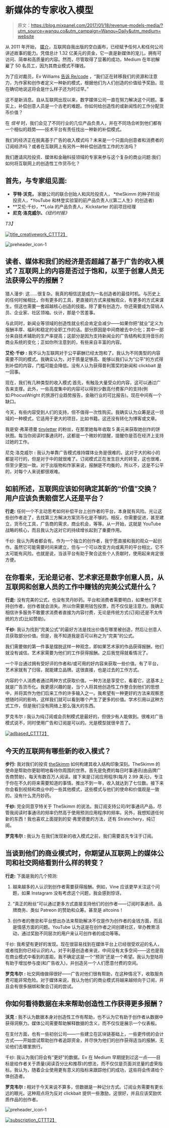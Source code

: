 # 新媒体的专家收入模型

> 原文：<https://blog.mixpanel.com/2017/01/18/revenue-models-media/?utm_source=wanqu.co&utm_campaign=Wanqu+Daily&utm_medium=website>

从 2011 年开始， [媒介](https://medium.com/)，互联网自我出版的空白画布，已经赋予任何人和任何公司讲述故事的能力。凭借总计 1.32 亿美元的资金，它一直是新媒体的宠儿，拥有可访问、简单和高质量的内容。然而，尽管取得了显著的成功，Medium 在年初解雇了 50 名员工，因为其商业模式不赚钱。

为了应对裁员，Ev Williams [告诉 Re/code](http://www.recode.net/2017/1/4/14169348/medium-layoffs-ad-business-model-change) ，“我们正在转移我们的资源和注意力，为作家和创作者定义一种新的模式，根据他们为人们创造的价值给予奖励。现在确切地说这将会是什么样子还为时过早。”

这不是新消息。自从互联网出现以来，数字媒体公司一直在努力解决这个问题。事实上，补偿创意人员是一个古老的难题。你如何给创造性的或新闻性的工作分配货币价值？

在 *信号* 时，我们会见了不同行业的几位产品负责人，并在不同场合听到他们都有一个相似的趋势——技术平台有责任找出一种新的补偿模式。

我们的经济正在脱离基于广告的收入模式吗？未来是一个只面向创意者和消费者的订阅经济吗？或者在互联网上有另外一种补偿创造性工作的方法吗？

我们邀请风险投资、媒体和金融科技领域的专家来参与这个复杂的商业问题:我们如何将互联网上的创造性工作货币化？

## 首先，与专家组见面:

*   **亨特·沃克，** 家酿公司的联合创始人和风险投资人， *theSkimm 的种子阶段投资人，*YouTube 和林登实验室的前产品负责人(《第二人生》的创造者)
*   **艾伦·千纱，**Lola 的产品负责人，Kickstarter 的前项目经理
*   **尼克·洛克威尔、***《纽约时报》*

*T3】*

[![title_creativework_CTT](img/1842d4cbc3a82333ea39711a6200d522.png)T2】](https://twitter.com/home?status=Internet%20media%20products%20needs%20to%20rethink%20monetization.%20Here's%20what%20industry%20leaders%20say%3A%20%0Ahttp%3A//bit.ly/2k2Q2QR%0Apic.twitter.com/4k91KZuFDR)

![preheader_icon-1](img/aa3fbc9868a7b17faf52271778725956.png)

## 读者、媒体和我们的经济是否超越了基于广告的收入模式？互联网上的内容是否过于饱和，以至于创意人员无法获得公平的报酬？

猎人漫步: 这……很复杂。我真的相信这是成为一名创造者的最佳时机。与历史上的任何时候相比，你有更多的工具，更直接的方式来接触观众，有更多的方式来谋生。但这也需要一套超越核心创造的技能。除了要有创造力，你还需要成为营销人员、企业家、社区领袖。伙计，那是个苦差事。

与此同时，新闻业等领域的创造性就业机会肯定会减少——如果你把“就业”定义为报酬丰厚、福利和稳定的全职工作的话。部分原因是中间商被去中介化；其中一部分来自技术辅助的生产率提高；这部分是因为支持新闻业的广告结构和支持音乐的商业系统的变化；正如你所注意到的，有些来自丰富的内容。

**艾伦·千纱** **:** 我不认为互联网对于公平薪酬已经太饱和了。我认为不同类型的内容需要不同的模式。我确实认为，对于质量足够高、能够以我们认为“公平”的方式得到补偿的内容，门槛可能会降低。没有人认为获得普利策奖的新闻和 clickbait 是一回事。

现在，我们有几种类型的收入模式:首先，有触及大量受众的内容，这可以通过广告来支撑。此外，一些高度集中的内容可以得到少数高付费客户的支持(例如:PhocusWright 的旅游行业趋势报告，金融行业的可比报告)。现在中间有一个缺口。

今天，有些内容受到人们的支持，但不值得一次性购买。我确实认为众筹是这一领域的一种模式，它适用于更大的项目，比如书籍。这还没有转化为博客或文章。

我是安·弗莱德曼 [tinyletter](https://tinyletter.com/) 的粉丝，在那里她每年收取 5 美元来获取她创作的饼状图。每当你阅读时事通讯时，这都是一个微妙的提醒，提醒你是否在经济上支持过她的工作。

尼克·洛克威尔 **:** 我认为单靠广告模式维持媒体业务是很难的。这对于大的和小的都是可行的，但是对于中的就很难了。订阅模式正在发生巨大的转变，这也很难，但至少更加一致。对于出版物和作家来说，报酬是不均衡的，所以不，这是不公平的，对每个人来说都很艰难。

## 如前所述，互联网应该如何确定其新的“价值”交换？用户应该负责赔偿艺人还是平台？

**行走:** 任何一个不主动思考如何补偿平台上创作者的平台，本身就有风险。光让这些创作者走了，去找第三方解决方案货币化是不够的。相反，你需要促进，甚至建立，货币化工具，广告商的需求，商业机会，等等。从一开始，这就是 YouTube 战略的核心，而且我认为这对它的持续增长起到了重要作用。

千纱: 我认为两者都会有。作为一个独立的创作者，我宁愿直接和我的观众一起创作。虽然它可能需要时间来建立，但与一个可以改变方向或离开的平台相比，它不太可能有风险。也就是说，当该平台有助于聚合这些个人贡献时，使用起来肯定很方便。

## 在你看来，无论是记者、艺术家还是数字创意人员，从互联网和创意人员的工作中赚钱的完美公式是什么？

**行走:** 没有完美的公式，也没有灵丹妙药。平台和消费者需要明白，如果他们不支持创作者，创作者就会消失。所以你需要用钱包投票，而不仅仅是注意力。我确实相信许多服务不敢要求消费者直接为内容付费，无论是传统方式(订阅)还是不太传统的方式(比如赞助)。

**千纱:** 我认为找到“完美公式”的最好方法是找出价值在哪里被创造，然后让创意人员获取部分价值。但是，我不知道我是否可以称之为“完美”的公式。

我们需要做的第一件事是摆脱这样一种观念，即如果艺术家的作品获得报酬，他们就没有诚信。艺术家需要为他们的工作获得报酬。之后我觉得就看情况了。

一个平台通过拥有受好评的作者和/或可用的好内容来获取一些价值。有了平台，艺术家就有了归宿，就能建立品牌。这很直接，也是过去的工作方式。

内容的个人消费者通过两种方式获取价值。一种方法是享受它，看着它，这基本上就是广告货币化。我更感兴趣的是，当个人将其他创造性工作整合到他们的思想中，并将其作为他们后来工作的许多输入之一。我希望有一种更好的方法来观察思想随时间的影响，这样我们就可以看到哪个产生了更多的价值。学术引用以这种方式工作，但是我们没有网络上那么强大的东西。

罗克韦尔 **:** 我认为纯订阅或会员制模式是最好的，但很少有人能做到。很难对广告模式说不，同时使用广告和订阅是可以的。光是模型就很辛苦了。

[![adbased_CTT](img/77a100c4e811f47c6ea498166217cdb9.png)T2】](https://twitter.com/home?status=Ads%20don't%20work%20for%20every%20media%20model.%20So%20where%20should%20product%20people%20look%20for%20inspiration?%0Ahttp%3A//bit.ly/2k2Q2QR%0Apic.twitter.com/53WaoPlwfx%20)

## 今天的互联网有哪些新的收入模式？

**步行:** 我对我们的投资 [theSkimm](http://www.theskimm.com/) 如何构建其收入结构印象深刻。TheSkimm 的使命是帮助你更聪明地看待你周围的世界。首先是免费的每日时事通讯(由品牌广告商赞助)，每天有数百万人阅读。接下来是订阅应用程序(每月 2.99 美元)，专注于你在不久的将来需要知道的事情。推出不到一年，收入就达到了七位数。接下来你会看到视频和商业中的一些其他模式，这些模式与他们的使命和价值观是一致的。没有什么灵丹妙药。

**千纱:** 完全同意亨特关于 TheSkimm 的说法。我订阅支持公司/时事通讯产品，尽管我阅读时事通讯的频率仍然高于使用预测应用程序的频率。另外，我想知道任何新的东西！我也喜欢上面提到的安·弗里德曼的方法，还有 Stratechery，纯订阅。

**罗克韦尔** **:** 我认为 在我们发现新的收入模式之前，我们需要首先专注于订阅。

## 当谈到他们的商业模式时，你期望从互联网上的媒体公司和社交网络看到什么样的转变？

**行走:** 下面是我的几个预测:

1.  越来越多的人认识到创作者需要获得报酬。例如，Vine 应该更早关注这个问题，如果 Instagram 没有考虑这个问题，我会感到惊讶。

2.  “真正的粉丝”可以通过更多方式直接支持他们的创作者——订阅时事通讯、品牌商务、类似 Patreon 的赞助和众筹。甚至是 altcoins！

3.  创作者的倦怠和平台想出办法来帮助解决不仅是作为创作者的金钱方面，而且是情感方面的问题。YouTube 认为这是在创作者之间创建社区，举办教育活动，通过奖励不同层次的用户来认可创作者的成功等等。

千纱: 我希望有更好的发现。现在很容易找到在媒体平台上已经很受欢迎的名人，或者找到你已经认识的人。对于利基创造者来说，中间没有太多空间——这也是我在商业模式中看到的差距。我不确定这是一个“预测”还是一个希望。我认为登陆将有助于增加参与度(和广告收入)，并创造另一个人们愿意付费的空间。

**罗克韦尔** **:** 社交网络做得很好——广告对他们很有帮助，在这种情况下，收取服务费可能非常危险。对于媒体来说，我认为他们的商业模式将越来越倾向于订阅，并且会有很多捆绑和聚合订阅的尝试。

## 你如何看待数据在未来帮助创造性工作获得更多报酬？

**沃克** **:** 我不认为数据本身对创造性工作有帮助，也不认为它有助于创作者从数据中获得洞察力。媒体公司需要帮助解释数据的含义，而不仅仅是展示一个仪表板。

在支付方面，也有一些初创公司——一些建立在区块链基础上，一些更传统的会计方式——开始尝试帮助创作者追踪资金，并尽快为他们的创作获得适当的报酬，无论他们去哪里旅行。

千纱: 我认为我们将会有“更好”的数据。Ev 在 Medium 早期提到过这一点——目标是给作者关于质量(阅读百分比和推荐)的想法，而不仅仅是页面浏览量的虚荣指标。我认为，随着企业使用更有意义的指标来跟踪他们的成功，这些将会传递给个体创造者。

**罗克韦尔** **:** 相对于今天来说不算多，但数据是一种记分方式。订阅业务需要有更长远的眼光。这种观点将为反对 clickbait 提供一些激励，这很好，并且应该奖励优质作品的创作者。

![preheader_icon-1](img/aa3fbc9868a7b17faf52271778725956.png)

[![subscription_CTT](img/19f93dc49e6bbbb645fe0472658edf0b.png)T2】](https://twitter.com/home?status=Product%20builders%20in%20media,%20meet%20the%20new%20boss...same%20as%20the%20old%20boss?%20%20%0Ahttp%3A//bit.ly/2k2Q2QR%0Apic.twitter.com/IVqtWVL4ea)